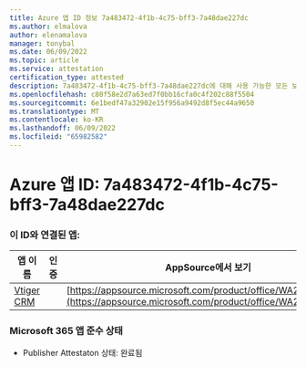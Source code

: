```yaml
---
title: Azure 앱 ID 정보 7a483472-4f1b-4c75-bff3-7a48dae227dc
ms.author: elmalova
author: elenamalova
manager: tonybal
ms.date: 06/09/2022
ms.topic: article
ms.service: attestation
certification_type: attested
description: 7a483472-4f1b-4c75-bff3-7a48dae227dc에 대해 사용 가능한 모든 보안 및 규정 준수 정보입니다.
ms.openlocfilehash: c80f58e2d7a63ed7f0bb16cfa0c4f202c88f5504
ms.sourcegitcommit: 6e1bedf47a32902e15f956a9492d8f5ec44a9650
ms.translationtype: MT
ms.contentlocale: ko-KR
ms.lasthandoff: 06/09/2022
ms.locfileid: "65982582"
---
```

# <a name="azure-app-id-7a483472-4f1b-4c75-bff3-7a48dae227dc"></a>Azure 앱 ID: 7a483472-4f1b-4c75-bff3-7a48dae227dc


### <a name="apps-associated-with-this-id"></a>이 ID와 연결된 앱:
| **앱 이름** | **인증** | **AppSource에서 보기** |
|--------------|---------------|-----------------------|
| [Vtiger CRM](../forward/WA200003089.md) |  | [https://appsource.microsoft.com/product/office/WA200003089](https://appsource.microsoft.com/product/office/WA200003089) |

### <a name="microsoft-365-app-compliance-status"></a>Microsoft 365 앱 준수 상태
- Publisher Attestaton 상태: 완료됨
